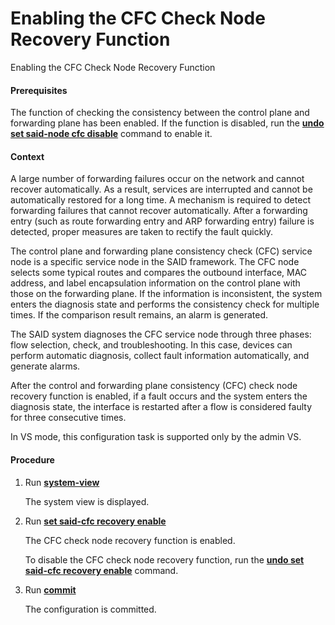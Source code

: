 Enabling the CFC Check Node Recovery Function
=============================================

Enabling the CFC Check Node Recovery Function

#### Prerequisites

The function of checking the consistency between the control plane and forwarding plane has been enabled. If the function is disabled, run the [**undo set said-node cfc disable**](cmdqueryname=undo+set+said-node+cfc+disable) command to enable it.


#### Context

A large number of forwarding failures occur on the network and cannot recover automatically. As a result, services are interrupted and cannot be automatically restored for a long time. A mechanism is required to detect forwarding failures that cannot recover automatically. After a forwarding entry (such as route forwarding entry and ARP forwarding entry) failure is detected, proper measures are taken to rectify the fault quickly.

The control plane and forwarding plane consistency check (CFC) service node is a specific service node in the SAID framework. The CFC node selects some typical routes and compares the outbound interface, MAC address, and label encapsulation information on the control plane with those on the forwarding plane. If the information is inconsistent, the system enters the diagnosis state and performs the consistency check for multiple times. If the comparison result remains, an alarm is generated.

The SAID system diagnoses the CFC service node through three phases: flow selection, check, and troubleshooting. In this case, devices can perform automatic diagnosis, collect fault information automatically, and generate alarms.

After the control and forwarding plane consistency (CFC) check node recovery function is enabled, if a fault occurs and the system enters the diagnosis state, the interface is restarted after a flow is considered faulty for three consecutive times.

In VS mode, this configuration task is supported only by the admin VS.


#### Procedure

1. Run [**system-view**](cmdqueryname=system-view)
   
   
   
   The system view is displayed.
2. Run [**set said-cfc recovery enable**](cmdqueryname=set+said-cfc+recovery+enable)
   
   
   
   The CFC check node recovery function is enabled.
   
   
   
   To disable the CFC check node recovery function, run the [**undo set said-cfc recovery enable**](cmdqueryname=undo+set+said-cfc+recovery+enable) command.
3. Run [**commit**](cmdqueryname=commit)
   
   
   
   The configuration is committed.